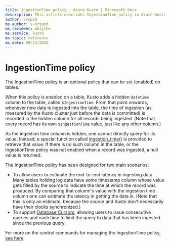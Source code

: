 ```yaml
---
title: IngestionTime policy - Azure Kusto | Microsoft Docs
description: This article describes IngestionTime policy in Azure Kusto.
author: orspod
ms.author: v-orspod
ms.reviewer: mblythe
ms.service: kusto
ms.topic: reference
ms.date: 09/24/2018
---
```

# IngestionTime policy

The IngestionTime policy is an optional policy that can be set (enabled) on tables.

When this policy is enabled on a table, Kusto adds a hidden `datetime` column
to the table, called `$IngestionTime`. From that point onwards,
whenever new data is ingested into the table, the time of ingestion
(as measured by the Kusto cluster just before the data is committed)
is recorded in the hidden column for all records being ingested. (Note that
every record has its own `$IngestionTime` value, just like any other column.)

As the ingestion time column is hidden, one cannot directly query for its value.
Instead, a special function called
[ingestion_time()](../query/ingestiontimefunction.md)
is provided to retrieve that value. If there is no such column in the table,
or the IngestionTime policy was not enabled when a record was ingested, a null
value is returned.

The IngestionTime policy has been designed for two main scenarios:
* To allow users to estimate the end-to-end latency in ingesting data.
  Many tables holding log data have some timestamp column whose value
  gets filled by the source to indicate the time at which the record was
  produced. By comparing that column's value with the ingestion time column
  one can estimate the latency in getting the data in. (Note that this
  is only an estimate, because the source and Kusto don't necessarily
  have their clocks synchronized.)
* To support [Database Cursors](../management/databasecursor.md),
  allowing users to issue consecutive queries and each time to limit the
  query to data that has been ingested since the previous query.



For more on the control commands for managing the IngestionTime policy, [see here](../management/ingestiontime-policy.md).